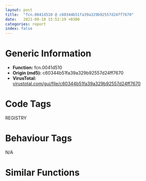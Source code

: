 ```yaml
---
layout: post
title:  "fcn.0041d510 @ c60344b51fa39a329b92557d24ff7670"
date:   2021-09-10 15:52:19 +0300
categories: report
index: false
---
```


# Generic Information
- **Function:** fcn.0041d510
- **Origin (md5):** c60344b51fa39a329b92557d24ff7670
- **VirusTotal:** [virustotal.com/gui/file/c60344b51fa39a329b92557d24ff7670][virustotal_ref]

# Code Tags
<span class="tag" id="REGISTRY">REGISTRY</span>


# Behaviour Tags
<span class="bhv-tag" id="na">N/A</span>

# Similar Functions
<script type="text/javascript" src="https://www.gstatic.com/charts/loader.js"></script>
<script type="text/javascript">

    google.charts.load('current', {'packages':['corechart']});
    google.charts.setOnLoadCallback(drawChart);

    function drawChart() {
    var data = new google.visualization.DataTable();
        data.addColumn('number', 'X');
        data.addColumn('number', 'Y');
        data.addColumn({type: 'string', role: 'tooltip', 'p': {'html': true}});
        data.addColumn({'type': 'string', 'role': 'style'});
        
        data.addRows([
    [-1507.1070556640625, -782.12353515625, '<b><a href="/report/fcn.0041d510@c60344b51fa39a329b92557d24ff7670">fcn.0041d510</a><br>@c60344b51fa39a329b92557d24ff7670</b><br>push ebp<br>mov ebp, esp<br>push 0xffffffffffffffff<br>push 0x5b52b2<br>mov eax, dword<br>push eax<br>sub esp, 0x2cc<br>mov eax, dword[0x5ffcc0]<br>xor eax, ebp<br>mov dword[ebp-0x5c], eax<br>push edi<br>push eax<br>lea eax, [ebp-0xc]<br>mov dword<br>mov dword[ebp-0x290], ecx<br>mov dword[ebp-0x30], 0x104<br>xor eax, eax<br>mov word[ebp-0x264], ax<br>push 0x206<br>push 0<br>lea ecx, [ebp-0x262]<br>push ecx<br>call fcn.0057a180<br>add esp, 0xc<br>mov byte[ebp-0x35], 0<br>lea edx, [ebp-0x34]<br>push edx<br>push 0xf003f<br>push 0<br>push str.Software_Microsoft_Windows_CurrentVersion_Uninstall_360se6<br>push 0x80000001<br>call dword[sym.imp.ADVAPI32.dll_RegOpenKeyExW]<br>test eax, eax<br>jne 0x41d597<br>mov eax, dword[ebp-0x290]<br>mov byte[eax+5], 1<br>jmp 0x41d5c0<br>lea ecx, [ebp-0x34]<br>push ecx<br>push 0xf003f<br>push 0<br>push str.SOFTWARE_Microsoft_Windows_CurrentVersion_App_Paths_360se6.exe<br>push reloc.OLEAUT32.dll_SysReAllocString<br>call dword[sym.imp.ADVAPI32.dll_RegOpenKeyExW]<br>test eax, eax<br>jne 0x41d5c0<br>mov edx, dword[ebp-0x290]<br>mov byte[edx+5], 1<br>mov dword[ebp-0x3c], 0<br>lea ecx, [ebp-0x28]<br>call fcn.0055b1e0<br>mov dword[ebp-4], 0<br>lea ecx, [ebp-0x58]<br>call fcn.00421860<br>mov byte[ebp-4], 1<br>lea ecx, [ebp-0x10]<br>call fcn.00421860<br>mov byte[ebp-4], 2<br>lea ecx, [ebp-0x54]<br>call fcn.00410600<br>mov byte[ebp-4], 3<br>lea edi, [ebp-0x268]<br>call fcn.00517c70<br>mov dword[ebp-0x294], eax<br>mov eax, dword[ebp-0x294]<br>mov dword[ebp-0x298], eax<br>mov byte[ebp-4], 4<br>mov ecx, dword[ebp-0x298]<br>push ecx<br>lea ecx, [ebp-0x10]<br>call fcn.0040f980<br>mov byte[ebp-4], 3<br>lea ecx, [ebp-0x268]<br>call fcn.00410950<br>mov edx, dword[ebp-0x10]<br>push edx<br>push str._s_*.*<br>lea eax, [ebp-0x58]<br>push eax<br>call fcn.00415100<br>add esp, 0xc<br>push 0<br>lea ecx, [ebp-0x58]<br>call fcn.00453f10<br>push eax<br>lea ecx, [ebp-0x28]<br>call fcn.0055b278<br>mov dword[ebp-0x2c], eax<br>cmp dword[ebp-0x2c], 0<br>je 0x41d743<br>lea ecx, [ebp-0x28]<br>call fcn.0055b032<br>mov dword[ebp-0x2c], eax<br>lea ecx, [ebp-0x28]<br>call fcn.0055b1a1<br>test eax, eax<br>je 0x41d687<br>jmp 0x41d664<br>lea ecx, [ebp-0x28]<br>call fcn.0041ae00<br>test eax, eax<br>je 0x41d73e<br>lea ecx, [ebp-0x58]<br>call fcn.004102e0<br>lea ecx, [ebp-0x26c]<br>push ecx<br>lea ecx, [ebp-0x28]<br>call fcn.0055b508<br>mov dword[ebp-0x29c], eax<br>mov edx, dword[ebp-0x29c]<br>mov dword[ebp-0x2a0], edx<br>mov byte[ebp-4], 5<br>mov eax, dword[ebp-0x2a0]<br>mov ecx, dword[eax]<br>push ecx<br>mov edx, dword[ebp-0x10]<br>push edx<br>push str._s__s<br>lea eax, [ebp-0x58]<br>push eax<br>call fcn.00415100<br>add esp, 0x10<br>mov byte[ebp-4], 3<br>lea ecx, [ebp-0x26c]<br>call fcn.00410950<br>push ecx<br>mov ecx, esp<br>mov dword[ebp-0x270], esp<br>push str._Bookmarks<br>lea edx, [ebp-0x58]<br>push edx<br>push ecx<br>call fcn.00410080<br>add esp, 0xc<br>mov dword[ebp-0x2a4], eax<br>call fcn.00528e50<br>add esp, 4<br>mov dword[ebp-0x2a8], eax<br>cmp dword[ebp-0x2a8], 0<br>je 0x41d73e<br>lea eax, [ebp-0x58]<br>push eax<br>lea ecx, [ebp-0x54]<br>call fcn.00410810<br>mov ecx, dword[ebp-0x3c]<br>add ecx, 1<br>mov dword[ebp-0x3c], ecx<br>jmp 0x41d664<br>cmp dword[ebp-0x3c], 0<br>jne 0x41d7e1<br>push ecx<br>mov ecx, esp<br>mov dword[ebp-0x274], esp<br>push str.Favicons<br>call fcn.0040f880<br>mov dword[ebp-0x2ac], eax<br>mov edx, dword[ebp-0x2ac]<br>mov dword[ebp-0x2b0], edx<br>mov byte[ebp-4], 6<br>sub esp, 0x18<br>mov ecx, esp<br>mov dword[ebp-0x278], esp<br>mov eax, dword[ebp+8]<br>push eax<br>call fcn.004220d0<br>mov dword[ebp-0x2b4], eax<br>mov ecx, dword[ebp-0x2b4]<br>mov dword[ebp-0x2b8], ecx<br>mov byte[ebp-4], 7<br>push ecx<br>mov ecx, esp<br>mov dword[ebp-0x27c], esp<br>lea edx, [ebp-0x10]<br>push edx<br>call fcn.0040f860<br>mov dword[ebp-0x2bc], eax<br>mov byte[ebp-4], 3<br>mov ecx, dword[ebp-0x290]<br>call fcn.0041d380<br>mov byte[ebp-0x2bd], al<br>movzx eax, byte[ebp-0x2bd]<br>test eax, eax<br>je 0x41d7dc<br>mov byte[ebp-0x35], 1<br>jmp 0x41d892<br>push ecx<br>mov ecx, esp<br>mov dword[ebp-0x280], esp<br>push 0x5d78e0<br>call fcn.0040f880<br>mov dword[ebp-0x2c4], eax<br>mov ecx, dword[ebp-0x2c4]<br>mov dword[ebp-0x2c8], ecx<br>mov byte[ebp-4], 8<br>sub esp, 0x18<br>mov ecx, esp<br>mov dword[ebp-0x284], esp<br>mov edx, dword[ebp+8]<br>push edx<br>call fcn.004220d0<br>mov dword[ebp-0x2cc], eax<br>mov eax, dword[ebp-0x2cc]<br>mov dword[ebp-0x2d0], eax<br>mov byte[ebp-4], 9<br>mov ecx, dword[ebp-0x3c]<br>sub ecx, 1<br>push ecx<br>lea ecx, [ebp-0x54]<br>call fcn.004107e0<br>push ecx<br>mov ecx, esp<br>mov dword[ebp-0x288], esp<br>push eax<br>call fcn.0040f860<br>mov dword[ebp-0x2d4], eax<br>mov byte[ebp-4], 3<br>mov ecx, dword[ebp-0x290]<br>call fcn.0041d380<br>mov byte[ebp-0x2d5], al<br>movzx edx, byte[ebp-0x2d5]<br>test edx, edx<br>je 0x41d87c<br>mov byte[ebp-0x35], 1<br>mov eax, dword[ebp-0x3c]<br>sub eax, 1<br>mov dword[ebp-0x3c], eax<br>mov ecx, 1<br>test ecx, ecx<br>jne 0x41d743<br>mov dl, byte[ebp-0x35]<br>mov byte[ebp-0x289], dl<br>mov byte[ebp-4], 2<br>lea ecx, [ebp-0x54]<br>call fcn.00410770<br>mov byte[ebp-4], 1<br>lea ecx, [ebp-0x10]<br>call fcn.00410950<br>mov byte[ebp-4], 0<br>lea ecx, [ebp-0x58]<br>call fcn.00410950<br>mov dword[ebp-4], 0xffffffff<br>lea ecx, [ebp-0x28]<br>call fcn.0055b209<br>mov al, byte[ebp-0x289]<br>mov ecx, dword[ebp-0xc]<br>mov dword<br>pop ecx<br>pop edi<br>mov ecx, dword[ebp-0x5c]<br>xor ecx, ebp<br>call fcn.005713ed<br>mov esp, ebp<br>pop ebp<br>ret 4<br><eoc> ', 'point { fill-color: #e0440e; }'],
[-407.4390563964844, 1953.253173828125, '<b><a href="/report/fcn.004176e0@c60344b51fa39a329b92557d24ff7670">fcn.004176e0</a><br>@c60344b51fa39a329b92557d24ff7670</b><br>push ebp<br>mov ebp, esp<br>push 0xffffffffffffffff<br>push 0x5ae20b<br>mov eax, dword<br>push eax<br>sub esp, 0x434<br>mov eax, dword[0x5ffcc0]<br>xor eax, ebp<br>mov dword[ebp-0x24], eax<br>push eax<br>lea eax, [ebp-0xc]<br>mov dword<br>mov dword[ebp-0x438], ecx<br>mov dword[ebp-4], 0<br>mov byte[ebp-0x15], 0<br>push ecx<br>mov ecx, esp<br>mov dword[ebp-0x430], esp<br>push str.17025DBEAEDCFABA4E812B954B842692262F41C241CDB8E51303F2465D0EC440882460EC31022B748C47AE6CBC4E960D<br>call fcn.0040f880<br>mov dword[ebp-0x43c], eax<br>lea eax, [ebp-0x14]<br>push eax<br>call fcn.004174e0<br>add esp, 8<br>mov dword[ebp-0x440], eax<br>mov byte[ebp-4], 1<br>lea ecx, [ebp-0x10]<br>push ecx<br>lea ecx, [ebp-0x14]<br>call fcn.00453f10<br>push eax<br>push 0x80000001<br>call dword[sym.imp.ADVAPI32.dll_RegOpenKeyW]<br>test eax, eax<br>jne 0x41785d<br>xor edx, edx<br>mov word[ebp-0x424], dx<br>push 0x3fe<br>push 0<br>lea eax, [ebp-0x422]<br>push eax<br>call fcn.0057a180<br>add esp, 0xc<br>mov dword[ebp-0x20], 0x400<br>mov dword[ebp-0x1c], 1<br>lea ecx, [ebp-0x20]<br>push ecx<br>lea edx, [ebp-0x424]<br>push edx<br>lea eax, [ebp-0x1c]<br>push eax<br>push 0<br>push str.Start_Page<br>mov ecx, dword[ebp-0x10]<br>push ecx<br>call dword[sym.imp.ADVAPI32.dll_RegQueryValueExW]<br>test eax, eax<br>jne 0x417853<br>lea ecx, [ebp-0x428]<br>call fcn.00421860<br>mov byte[ebp-4], 2<br>lea edx, [ebp-0x424]<br>push edx<br>push 0x5d9104<br>lea eax, [ebp-0x428]<br>push eax<br>call fcn.00415100<br>add esp, 0xc<br>lea ecx, [ebp+8]<br>push ecx<br>lea edx, [ebp-0x428]<br>push edx<br>call fcn.0041a5e0<br>add esp, 8<br>movzx eax, al<br>test eax, eax<br>je 0x417840<br>lea ecx, [ebp+8]<br>call fcn.004103f0<br>shl eax, 1<br>push eax<br>lea ecx, [ebp+8]<br>call fcn.00453f10<br>push eax<br>push 1<br>push 0<br>push str.Start_Page<br>mov ecx, dword[ebp-0x10]<br>push ecx<br>call dword[sym.imp.ADVAPI32.dll_RegSetValueExW]<br>mov dword[ebp-0x42c], eax<br>cmp dword[ebp-0x42c], 0<br>jne 0x41783e<br>mov byte[ebp-0x15], 1<br>jmp 0x417844<br>mov byte[ebp-0x15], 1<br>mov byte[ebp-4], 1<br>lea ecx, [ebp-0x428]<br>call fcn.00410950<br>mov edx, dword[ebp-0x10]<br>push edx<br>call dword[sym.imp.ADVAPI32.dll_RegCloseKey]<br>mov al, byte[ebp-0x15]<br>mov byte[ebp-0x431], al<br>mov byte[ebp-4], 0<br>lea ecx, [ebp-0x14]<br>call fcn.00410950<br>mov dword[ebp-4], 0xffffffff<br>lea ecx, [ebp+8]<br>call fcn.00410950<br>mov al, byte[ebp-0x431]<br>mov ecx, dword[ebp-0xc]<br>mov dword<br>pop ecx<br>mov ecx, dword[ebp-0x24]<br>xor ecx, ebp<br>call fcn.005713ed<br>mov esp, ebp<br>pop ebp<br>ret 4<br><eoc> ', 'null'],
[1411.7840576171875, -366.2060852050781, '<b><a href="/report/fcn.0043fc50@c60344b51fa39a329b92557d24ff7670">fcn.0043fc50</a><br>@c60344b51fa39a329b92557d24ff7670</b><br>push ebp<br>mov ebp, esp<br>push 0xffffffffffffffff<br>push 0x5abb91<br>mov eax, dword<br>push eax<br>sub esp, 0x68<br>mov eax, dword[0x5ffcc0]<br>xor eax, ebp<br>push eax<br>lea eax, [ebp-0xc]<br>mov dword<br>mov dword[ebp-0x4c], ecx<br>mov dword[ebp-0x48], 0<br>push 0x26<br>lea eax, [ebp-0x14]<br>push eax<br>call fcn.00516660<br>add esp, 8<br>mov dword[ebp-4], 0<br>push str._cache_<br>lea ecx, [ebp-0x14]<br>call fcn.00410280<br>lea ecx, [ebp-0x14]<br>call fcn.00453f10<br>push ecx<br>mov ecx, esp<br>mov dword[ebp-0x2c], esp<br>push eax<br>call fcn.004108d0<br>mov dword[ebp-0x50], eax<br>call fcn.004172c0<br>add esp, 4<br>mov ecx, dword[ebp-0x4c]<br>call fcn.00437c00<br>mov byte[ebp-0xd], al<br>movzx ecx, byte[ebp-0xd]<br>test ecx, ecx<br>je 0x43fe73<br>lea edx, [ebp-0x18]<br>push edx<br>mov ecx, dword[ebp-0x4c]<br>call fcn.00437ac0<br>mov byte[ebp-4], 1<br>push 1<br>lea eax, [ebp-0x34]<br>push eax<br>lea ecx, [ebp-0x18]<br>call fcn.0040ff30<br>mov dword[ebp-0x54], eax<br>mov ecx, dword[ebp-0x54]<br>mov dword[ebp-0x58], ecx<br>mov byte[ebp-4], 2<br>mov edx, dword[ebp-0x48]<br>or edx, 1<br>mov dword[ebp-0x48], edx<br>push 0x2f<br>mov eax, dword[ebp-0x58]<br>push eax<br>call fcn.004424d0<br>add esp, 8<br>movzx ecx, al<br>test ecx, ecx<br>je 0x43fd58<br>push 1<br>lea edx, [ebp-0x38]<br>push edx<br>lea ecx, [ebp-0x18]<br>call fcn.0040ff30<br>mov dword[ebp-0x5c], eax<br>mov eax, dword[ebp-0x48]<br>or eax, 2<br>mov dword[ebp-0x48], eax<br>push 0x5c<br>mov ecx, dword[ebp-0x5c]<br>push ecx<br>call fcn.004424d0<br>add esp, 8<br>movzx edx, al<br>test edx, edx<br>je 0x43fd58<br>mov dword[ebp-0x60], 1<br>jmp 0x43fd5f<br>mov dword[ebp-0x60], 0<br>mov al, byte[ebp-0x60]<br>mov byte[ebp-0x2d], al<br>mov ecx, dword[ebp-0x48]<br>and ecx, 2<br>je 0x43fd79<br>and dword[ebp-0x48], 0xfffffffd<br>lea ecx, [ebp-0x38]<br>call fcn.00410950<br>mov dword[ebp-4], 1<br>mov edx, dword[ebp-0x48]<br>and edx, 1<br>je 0x43fd94<br>and dword[ebp-0x48], 0xfffffffe<br>lea ecx, [ebp-0x34]<br>call fcn.00410950<br>movzx eax, byte[ebp-0x2d]<br>test eax, eax<br>je 0x43fda9<br>push 0x5d5334<br>lea ecx, [ebp-0x18]<br>call fcn.00410280<br>lea ecx, [ebp-0x18]<br>push ecx<br>lea ecx, [ebp-0x1c]<br>call fcn.0040f860<br>mov byte[ebp-4], 3<br>push 0x5d5338<br>lea ecx, [ebp-0x1c]<br>call fcn.00410280<br>push str.GeHp.exe<br>lea edx, [ebp-0x14]<br>push edx<br>lea eax, [ebp-0x20]<br>push eax<br>call fcn.00410080<br>add esp, 0xc<br>mov byte[ebp-4], 4<br>push ecx<br>mov ecx, esp<br>mov dword[ebp-0x3c], esp<br>lea edx, [ebp-0x1c]<br>push edx<br>call fcn.0040f860<br>mov dword[ebp-0x64], eax<br>call fcn.00437530<br>add esp, 4<br>mov byte[ebp-0x65], al<br>movzx eax, byte[ebp-0x65]<br>test eax, eax<br>je 0x43fe1e<br>push 1<br>lea ecx, [ebp-0x20]<br>call fcn.00453f10<br>push eax<br>lea ecx, [ebp-0x1c]<br>call fcn.00453f10<br>push eax<br>call dword[sym.imp.KERNEL32.dll_CopyFileW]<br>lea ecx, [ebp-0x20]<br>push ecx<br>mov ecx, dword[ebp+8]<br>call fcn.0040f860<br>mov edx, dword[ebp-0x48]<br>or edx, 4<br>mov dword[ebp-0x48], edx<br>mov byte[ebp-4], 3<br>lea ecx, [ebp-0x20]<br>call fcn.00410950<br>mov byte[ebp-4], 1<br>lea ecx, [ebp-0x1c]<br>call fcn.00410950<br>mov byte[ebp-4], 0<br>lea ecx, [ebp-0x18]<br>call fcn.00410950<br>mov dword[ebp-4], 0xffffffff<br>lea ecx, [ebp-0x14]<br>call fcn.00410950<br>mov eax, dword[ebp+8]<br>jmp 0x43ff50<br>push str.helper.exe<br>lea eax, [ebp-0x14]<br>push eax<br>lea ecx, [ebp-0x28]<br>push ecx<br>call fcn.00410080<br>add esp, 0xc<br>mov byte[ebp-4], 5<br>lea edx, [ebp-0x24]<br>push edx<br>mov ecx, dword[ebp-0x4c]<br>call fcn.00437c80<br>mov byte[ebp-4], 6<br>lea ecx, [ebp-0x24]<br>call fcn.00410410<br>movzx eax, al<br>test eax, eax<br>jne 0x43fee7<br>push 0<br>push ecx<br>mov ecx, esp<br>mov dword[ebp-0x40], esp<br>lea edx, [ebp-0x28]<br>push edx<br>call fcn.0040f860<br>mov dword[ebp-0x6c], eax<br>mov eax, dword[ebp-0x6c]<br>mov dword[ebp-0x70], eax<br>mov byte[ebp-4], 7<br>push ecx<br>mov ecx, esp<br>mov dword[ebp-0x44], esp<br>lea edx, [ebp-0x24]<br>push edx<br>call fcn.0040f860<br>mov dword[ebp-0x74], eax<br>mov byte[ebp-4], 6<br>call fcn.00516a80<br>add esp, 0xc<br>lea eax, [ebp-0x28]<br>push eax<br>mov ecx, dword[ebp+8]<br>call fcn.0040f860<br>mov ecx, dword[ebp-0x48]<br>or ecx, 4<br>mov dword[ebp-0x48], ecx<br>mov byte[ebp-4], 5<br>lea ecx, [ebp-0x24]<br>call fcn.00410950<br>mov byte[ebp-4], 0<br>lea ecx, [ebp-0x28]<br>call fcn.00410950<br>mov dword[ebp-4], 0xffffffff<br>lea ecx, [ebp-0x14]<br>call fcn.00410950<br>mov eax, dword[ebp+8]<br>jmp 0x43ff50<br>mov ecx, dword[ebp-0xc]<br>mov dword<br>pop ecx<br>mov esp, ebp<br>pop ebp<br>ret 4<br><eoc> ', 'null'],

        ]);

    var options = {
        title: 'Similarity Plot',
        legend: 'none',
        colors: ['#dedbd9', '#e6693e', '#ec8f6e', '#f3b49f', '#f6c7b6'],
        tooltip: {isHtml: true, trigger: 'both'},
        explorer: {
        actions: ["dragToZoom", "rightClickToReset"],
        },
        chartArea: {
        width: '80%',
        height: '80%'
        },
        width: '100%',
        height: '100%'
    };

    var chart = new google.visualization.ScatterChart(document.getElementById('chart_div'));

    chart.draw(data, options);
    }
    
</script>


<div id="chart_div" style="width: 100%px; height: 100%;"></div>

# Disassembled Code
{% highlight nasm %}

push ebp
mov ebp, esp
push 0xffffffffffffffff
push 0x5b52b2
mov eax, dword
push eax
sub esp, 0x2cc
mov eax, dword[0x5ffcc0]
xor eax, ebp
mov dword[ebp-0x5c], eax
push edi
push eax
lea eax, [ebp-0xc]
mov dword
mov dword[ebp-0x290], ecx
mov dword[ebp-0x30], 0x104
xor eax, eax
mov word[ebp-0x264], ax
push 0x206
push 0
lea ecx, [ebp-0x262]
push ecx
call fcn.0057a180
add esp, 0xc
mov byte[ebp-0x35], 0
lea edx, [ebp-0x34]
push edx
push 0xf003f
push 0
push str.Software_Microsoft_Windows_CurrentVersion_Uninstall_360se6
push 0x80000001
call dword[sym.imp.ADVAPI32.dll_RegOpenKeyExW]
test eax, eax
jne 0x41d597
mov eax, dword[ebp-0x290]
mov byte[eax+5], 1
jmp 0x41d5c0
lea ecx, [ebp-0x34]
push ecx
push 0xf003f
push 0
push str.SOFTWARE_Microsoft_Windows_CurrentVersion_App_Paths_360se6.exe
push reloc.OLEAUT32.dll_SysReAllocString
call dword[sym.imp.ADVAPI32.dll_RegOpenKeyExW]
test eax, eax
jne 0x41d5c0
mov edx, dword[ebp-0x290]
mov byte[edx+5], 1
mov dword[ebp-0x3c], 0
lea ecx, [ebp-0x28]
call fcn.0055b1e0
mov dword[ebp-4], 0
lea ecx, [ebp-0x58]
call fcn.00421860
mov byte[ebp-4], 1
lea ecx, [ebp-0x10]
call fcn.00421860
mov byte[ebp-4], 2
lea ecx, [ebp-0x54]
call fcn.00410600
mov byte[ebp-4], 3
lea edi, [ebp-0x268]
call fcn.00517c70
mov dword[ebp-0x294], eax
mov eax, dword[ebp-0x294]
mov dword[ebp-0x298], eax
mov byte[ebp-4], 4
mov ecx, dword[ebp-0x298]
push ecx
lea ecx, [ebp-0x10]
call fcn.0040f980
mov byte[ebp-4], 3
lea ecx, [ebp-0x268]
call fcn.00410950
mov edx, dword[ebp-0x10]
push edx
push str._s_*.*
lea eax, [ebp-0x58]
push eax
call fcn.00415100
add esp, 0xc
push 0
lea ecx, [ebp-0x58]
call fcn.00453f10
push eax
lea ecx, [ebp-0x28]
call fcn.0055b278
mov dword[ebp-0x2c], eax
cmp dword[ebp-0x2c], 0
je 0x41d743
lea ecx, [ebp-0x28]
call fcn.0055b032
mov dword[ebp-0x2c], eax
lea ecx, [ebp-0x28]
call fcn.0055b1a1
test eax, eax
je 0x41d687
jmp 0x41d664
lea ecx, [ebp-0x28]
call fcn.0041ae00
test eax, eax
je 0x41d73e
lea ecx, [ebp-0x58]
call fcn.004102e0
lea ecx, [ebp-0x26c]
push ecx
lea ecx, [ebp-0x28]
call fcn.0055b508
mov dword[ebp-0x29c], eax
mov edx, dword[ebp-0x29c]
mov dword[ebp-0x2a0], edx
mov byte[ebp-4], 5
mov eax, dword[ebp-0x2a0]
mov ecx, dword[eax]
push ecx
mov edx, dword[ebp-0x10]
push edx
push str._s__s
lea eax, [ebp-0x58]
push eax
call fcn.00415100
add esp, 0x10
mov byte[ebp-4], 3
lea ecx, [ebp-0x26c]
call fcn.00410950
push ecx
mov ecx, esp
mov dword[ebp-0x270], esp
push str._Bookmarks
lea edx, [ebp-0x58]
push edx
push ecx
call fcn.00410080
add esp, 0xc
mov dword[ebp-0x2a4], eax
call fcn.00528e50
add esp, 4
mov dword[ebp-0x2a8], eax
cmp dword[ebp-0x2a8], 0
je 0x41d73e
lea eax, [ebp-0x58]
push eax
lea ecx, [ebp-0x54]
call fcn.00410810
mov ecx, dword[ebp-0x3c]
add ecx, 1
mov dword[ebp-0x3c], ecx
jmp 0x41d664
cmp dword[ebp-0x3c], 0
jne 0x41d7e1
push ecx
mov ecx, esp
mov dword[ebp-0x274], esp
push str.Favicons
call fcn.0040f880
mov dword[ebp-0x2ac], eax
mov edx, dword[ebp-0x2ac]
mov dword[ebp-0x2b0], edx
mov byte[ebp-4], 6
sub esp, 0x18
mov ecx, esp
mov dword[ebp-0x278], esp
mov eax, dword[ebp+8]
push eax
call fcn.004220d0
mov dword[ebp-0x2b4], eax
mov ecx, dword[ebp-0x2b4]
mov dword[ebp-0x2b8], ecx
mov byte[ebp-4], 7
push ecx
mov ecx, esp
mov dword[ebp-0x27c], esp
lea edx, [ebp-0x10]
push edx
call fcn.0040f860
mov dword[ebp-0x2bc], eax
mov byte[ebp-4], 3
mov ecx, dword[ebp-0x290]
call fcn.0041d380
mov byte[ebp-0x2bd], al
movzx eax, byte[ebp-0x2bd]
test eax, eax
je 0x41d7dc
mov byte[ebp-0x35], 1
jmp 0x41d892
push ecx
mov ecx, esp
mov dword[ebp-0x280], esp
push 0x5d78e0
call fcn.0040f880
mov dword[ebp-0x2c4], eax
mov ecx, dword[ebp-0x2c4]
mov dword[ebp-0x2c8], ecx
mov byte[ebp-4], 8
sub esp, 0x18
mov ecx, esp
mov dword[ebp-0x284], esp
mov edx, dword[ebp+8]
push edx
call fcn.004220d0
mov dword[ebp-0x2cc], eax
mov eax, dword[ebp-0x2cc]
mov dword[ebp-0x2d0], eax
mov byte[ebp-4], 9
mov ecx, dword[ebp-0x3c]
sub ecx, 1
push ecx
lea ecx, [ebp-0x54]
call fcn.004107e0
push ecx
mov ecx, esp
mov dword[ebp-0x288], esp
push eax
call fcn.0040f860
mov dword[ebp-0x2d4], eax
mov byte[ebp-4], 3
mov ecx, dword[ebp-0x290]
call fcn.0041d380
mov byte[ebp-0x2d5], al
movzx edx, byte[ebp-0x2d5]
test edx, edx
je 0x41d87c
mov byte[ebp-0x35], 1
mov eax, dword[ebp-0x3c]
sub eax, 1
mov dword[ebp-0x3c], eax
mov ecx, 1
test ecx, ecx
jne 0x41d743
mov dl, byte[ebp-0x35]
mov byte[ebp-0x289], dl
mov byte[ebp-4], 2
lea ecx, [ebp-0x54]
call fcn.00410770
mov byte[ebp-4], 1
lea ecx, [ebp-0x10]
call fcn.00410950
mov byte[ebp-4], 0
lea ecx, [ebp-0x58]
call fcn.00410950
mov dword[ebp-4], 0xffffffff
lea ecx, [ebp-0x28]
call fcn.0055b209
mov al, byte[ebp-0x289]
mov ecx, dword[ebp-0xc]
mov dword
pop ecx
pop edi
mov ecx, dword[ebp-0x5c]
xor ecx, ebp
call fcn.005713ed
mov esp, ebp
pop ebp
ret 4

{% endhighlight %}

[virustotal_ref]: https://www.virustotal.com/gui/file/c60344b51fa39a329b92557d24ff7670